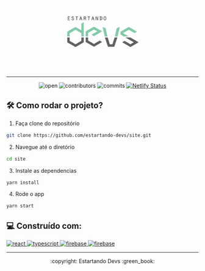 <p align="center">
  <img src=".github/logo-fonte-preta.png" width="220px" />
  <h2 align="center"></h2>
</p>

<hr>

<div align="center">
  
  ![open](https://badgen.net/badge/Open%20Source%20%3F/Yes%21/blue?icon=github)
  ![contributors](https://badgen.net/github/contributors/estartando-devs/site)
  ![commits](https://badgen.net/github/commits/estartando-devs/site/master)
  [![Netlify Status](https://api.netlify.com/api/v1/badges/9ec2722d-832c-4c98-a6d1-0aa8e16eb11b/deploy-status)](https://app.netlify.com/sites/site-devs/deploys)

</div>

## 🛠️ Como rodar o projeto?

1. Faça clone do repositório

```bash
git clone https://github.com/estartando-devs/site.git
```

2. Navegue até o diretório

```bash
cd site
```

3. Instale as dependencias

```bash
yarn install
```

4. Rode o app

```bash
yarn start
```

## 💻 Construído com:

<p align="left">
  <a href="https://reactjs.org/" target="_blank"> <img src="https://devicons.github.io/devicon/devicon.git/icons/react/react-original-wordmark.svg" alt="react" width="40" height="40"/> </a>
  <a href="https://www.typescriptlang.org/" target="_blank"> <img src="https://devicons.github.io/devicon/devicon.git/icons/typescript/typescript-original.svg" alt="typescript" width="40" height="40"/> </a>
  <a href="https://styled-components.com/" target="_blank"> <img src="https://styled-components.com/icon.png" alt="firebase" width="80" /> </a>
  <a href="https://firebase.google.com/" target="_blank"> <img src="https://www.vectorlogo.zone/logos/firebase/firebase-icon.svg" alt="firebase" width="40" height="40"/> </a> 
</p>


<hr>

<p align="center">
  :copyright: Estartando Devs :green_book:
</p>


